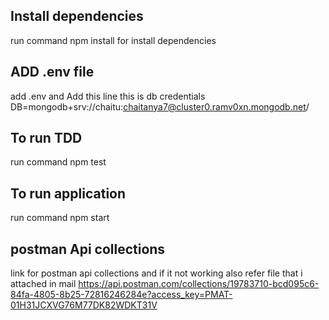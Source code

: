 ## Install dependencies
run command npm install for install dependencies

## ADD .env file
add .env and Add this line this is db credentials 
DB=mongodb+srv://chaitu:chaitanya7@cluster0.ramv0xn.mongodb.net/

## To run TDD
run command npm test

## To run application 
run command npm start

## postman Api collections
link for postman api collections and if it not working also refer file that i attached in mail
https://api.postman.com/collections/19783710-bcd095c6-84fa-4805-8b25-72816246284e?access_key=PMAT-01H31JCXVG76M77DK82WDKT31V

